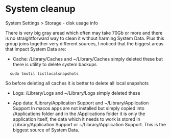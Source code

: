 # System cleanup
System Settings > Storage - disk usage info

There is very big gray aread which often may take 70Gb or more and there is
no straightforward way to clean it without harming System Data. Plus this
group joins together very different sources, I noticed that the biggest 
areas that impact System Data are:

- Cache: /Library/Caches and ~/Library/Caches
  simply deleted these but there is utility to delete system backups
```
  sudo tmutil listlocalsnapshots
```
So before deleting all caches it is better to delete all local snapshots

- Logs: /Library/Logs and ~/Library/Logs
  simply deleted these

- App data: /Library/Application Support and ~/Library/Application Support
In macos apps are not installed but simply copied into /Applications folder
and in the /Applications folder it is only the application itself, the data
which it needs to work is stored in /Library/Application Support or
~/Library/Application Support. This is the biggest source of System Data.
